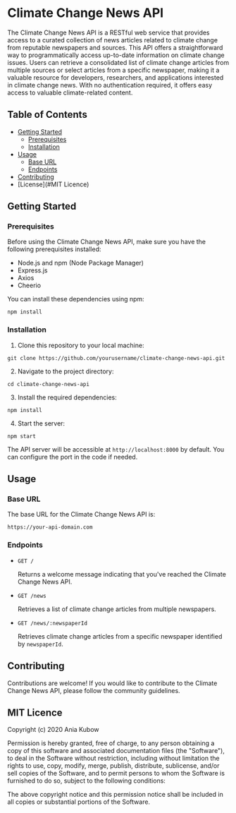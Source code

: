 # Climate Change News API

The Climate Change News API is a RESTful web service that provides access to a curated collection of news articles related to climate change from reputable newspapers and sources. This API offers a straightforward way to programmatically access up-to-date information on climate change issues. Users can retrieve a consolidated list of climate change articles from multiple sources or select articles from a specific newspaper, making it a valuable resource for developers, researchers, and applications interested in climate change news. With no authentication required, it offers easy access to valuable climate-related content.

## Table of Contents

- [Getting Started](#getting-started)
  - [Prerequisites](#prerequisites)
  - [Installation](#installation)
- [Usage](#usage)
  - [Base URL](#base-url)
  - [Endpoints](#endpoints)
- [Contributing](#contributing)
- [License](#MIT Licence)

## Getting Started

### Prerequisites

Before using the Climate Change News API, make sure you have the following prerequisites installed:

- Node.js and npm (Node Package Manager)
- Express.js
- Axios
- Cheerio

You can install these dependencies using npm:

```
npm install
```

### Installation

1. Clone this repository to your local machine:

```
git clone https://github.com/yourusername/climate-change-news-api.git
```

2. Navigate to the project directory:

```
cd climate-change-news-api
```

3. Install the required dependencies:

```
npm install
```

4. Start the server:

```
npm start
```

The API server will be accessible at `http://localhost:8000` by default. You can configure the port in the code if needed.

## Usage

### Base URL

The base URL for the Climate Change News API is:

```
https://your-api-domain.com
```

### Endpoints

- `GET /`

  Returns a welcome message indicating that you've reached the Climate Change News API.

- `GET /news`

  Retrieves a list of climate change articles from multiple newspapers.

- `GET /news/:newspaperId`

  Retrieves climate change articles from a specific newspaper identified by `newspaperId`.

## Contributing

Contributions are welcome! If you would like to contribute to the Climate Change News API, please follow the community guidelines.

## MIT Licence

Copyright (c) 2020 Ania Kubow

Permission is hereby granted, free of charge, to any person obtaining a copy of this software and associated documentation files (the "Software"), to deal in the Software without restriction, including without limitation the rights to use, copy, modify, merge, publish, distribute, sublicense, and/or sell copies of the Software, and to permit persons to whom the Software is furnished to do so, subject to the following conditions:

The above copyright notice and this permission notice shall be included in all copies or substantial portions of the Software.
